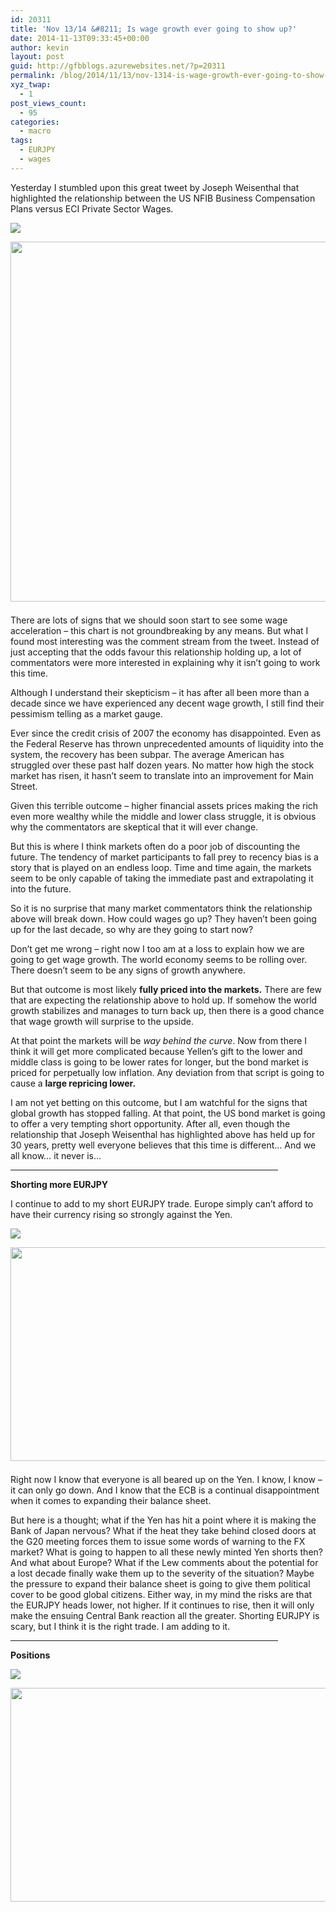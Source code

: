 ```yaml
---
id: 20311
title: 'Nov 13/14 &#8211; Is wage growth ever going to show up?'
date: 2014-11-13T09:33:45+00:00
author: kevin
layout: post
guid: http://gfbblogs.azurewebsites.net/?p=20311
permalink: /blog/2014/11/13/nov-1314-is-wage-growth-ever-going-to-show-up/
xyz_twap:
  - 1
post_views_count:
  - 95
categories:
  - macro
tags:
  - EURJPY
  - wages
---
```

Yesterday I stumbled upon this great tweet by Joseph Weisenthal that highlighted the relationship between the US NFIB Business Compensation Plans versus ECI Private Sector Wages.


  <img src="http://themacrotourist.com/pictures/Azure/wagesNov1314.png"><img class="size-full wp-image-14271" style="padding-top: 1.0em;padding-bottom: 0.5em;" src="http://themacrotourist.com/pictures/Azure/wagesNov1314.png" style="margin:30px auto;display:block;" width="600" height="576">

There are lots of signs that we should soon start to see some wage acceleration &#8211; this chart is not groundbreaking by any means. But what I found most interesting was the comment stream from the tweet. Instead of just accepting that the odds favour this relationship holding up, a lot of commentators were more interested in explaining why it isn’t going to work this time.

Although I understand their skepticism &#8211; it has after all been more than a decade since we have experienced any decent wage growth, I still find their pessimism telling as a market gauge.

Ever since the credit crisis of 2007 the economy has disappointed. Even as the Federal Reserve has thrown unprecedented amounts of liquidity into the system, the recovery has been subpar. The average American has struggled over these past half dozen years. No matter how high the stock market has risen, it hasn’t seem to translate into an improvement for Main Street.

Given this terrible outcome &#8211; higher financial assets prices making the rich even more wealthy while the middle and lower class struggle, it is obvious why the commentators are skeptical that it will ever change.

But this is where I think markets often do a poor job of discounting the future. The tendency of market participants to fall prey to recency bias is a story that is played on an endless loop. Time and time again, the markets seem to be only capable of taking the immediate past and extrapolating it into the future.

So it is no surprise that many market commentators think the relationship above will break down. How could wages go up? They haven’t been going up for the last decade, so why are they going to start now?

Don’t get me wrong &#8211; right now I too am at a loss to explain how we are going to get wage growth. The world economy seems to be rolling over. There doesn’t seem to be any signs of growth anywhere.

But that outcome is most likely **fully priced into the markets.** There are few that are expecting the relationship above to hold up. If somehow the world growth stabilizes and manages to turn back up, then there is a good chance that wage growth will surprise to the upside.

At that point the markets will be _way behind the curve_. Now from there I think it will get more complicated because Yellen’s gift to the lower and middle class is going to be lower rates for longer, but the bond market is priced for perpetually low inflation. Any deviation from that script is going to cause a **large repricing lower.**

I am not yet betting on this outcome, but I am watchful for the signs that global growth has stopped falling. At that point, the US bond market is going to offer a very tempting short opportunity. After all, even though the relationship that Joseph Weisenthal has highlighted above has held up for 30 years, pretty well everyone believes that this time is different… And we all know… it never is…

<hr size="3" width="85%" />

**Shorting more EURJPY**

I continue to add to my short EURJPY trade. Europe simply can’t afford to have their currency rising so strongly against the Yen.


  <img src="http://themacrotourist.com/pictures/Azure/EURJPYNov1314.png"><img class="size-full wp-image-14271" style="padding-top: 1.0em;padding-bottom: 0.5em;" src="http://themacrotourist.com/pictures/Azure/EURJPYNov1314.png" style="margin:30px auto;display:block;" width="600" height="342">

Right now I know that everyone is all beared up on the Yen. I know, I know &#8211; it can only go down. And I know that the ECB is a continual disappointment when it comes to expanding their balance sheet.

But here is a thought; what if the Yen has hit a point where it is making the Bank of Japan nervous? What if the heat they take behind closed doors at the G20 meeting forces them to issue some words of warning to the FX market? What is going to happen to all these newly minted Yen shorts then? And what about Europe? What if the Lew comments about the potential for a lost decade finally wake them up to the severity of the situation? Maybe the pressure to expand their balance sheet is going to give them political cover to be good global citizens. Either way, in my mind the risks are that the EURJPY heads lower, not higher. If it continues to rise, then it will only make the ensuing Central Bank reaction all the greater. Shorting EURJPY is scary, but I think it is the right trade. I am adding to it.

<hr size="3" width="85%" />

**Positions**


  <img src="http://themacrotourist.com/pictures/Azure/PositionsNov1314.png"><img class="size-full wp-image-14271" style="padding-top: 1.0em;padding-bottom: 0.5em;" src="http://themacrotourist.com/pictures/Azure/PositionsNov1314.png" style="margin:30px auto;display:block;" width="600" height="342">